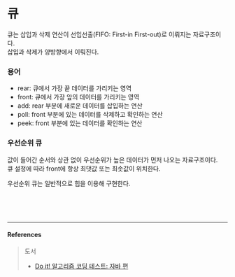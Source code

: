 # 큐

큐는 삽입과 삭제 연산이 선입선출(FIFO: First-in First-out)로 이뤄지는 자료구조이다.  
삽입과 삭제가 양방향에서 이뤄진다.

### 용어

- rear: 큐에서 가장 끝 데이터를 가리키는 영역
- front: 큐에서 가장 앞의 데이터를 가리키는 영역
- add: rear 부분에 새로운 데이터를 삽입하는 연산
- poll: front 부분에 있는 데이터를 삭제하고 확인하는 연산
- peek: front 부분에 있는 데이터를 확인하는 연산

### 우선순위 큐

값이 들어간 순서와 상관 없이 우선순위가 높은 데이터가 먼저 나오는 자료구조이다.  
큐 설정에 따라 front에 항상 최댓값 또는 최솟값이 위치한다.

우선순위 큐는 일반적으로 힙을 이용해 구현한다.

<br><br><br><hr>
#### References

> 도서
> - [Do it! 알고리즘 코딩 테스트: 자바 편](http://www.kyobobook.co.kr/product/detailViewKor.laf?ejkGb=KOR&mallGb=KOR&barcode=9791163033448&orderClick=LEA&Kc=)